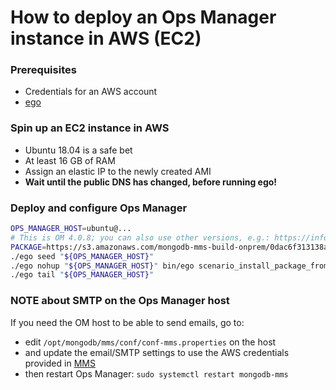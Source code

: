# How to deploy an Ops Manager instance in AWS (EC2)

### Prerequisites

- Credentials for an AWS account
- [ego](https://github.com/10gen/mms/blob/master/scripts/ops_manager/ego)

### Spin up an EC2 instance in AWS
- Ubuntu 18.04 is a safe bet
- At least 16 GB of RAM
- Assign an elastic IP to the newly created AMI
- **Wait until the public DNS has changed, before running ego!**

### Deploy and configure Ops Manager

```bash
OPS_MANAGER_HOST=ubuntu@...
# This is OM 4.0.8; you can also use other versions, e.g.: https://info-mongodb-com.s3.amazonaws.com/com-download-center/ops_manager_latest.json
PACKAGE=https://s3.amazonaws.com/mongodb-mms-build-onprem/0dac6f313138aed7a06bcfd53e792b676c5b139d/mongodb-mms_4.0.8.50386.20190206T1708Z-1_x86_64.deb
./ego seed "${OPS_MANAGER_HOST}"
./ego nohup "${OPS_MANAGER_HOST}" bin/ego scenario_install_package_from_link "${PACKAGE}" "http://${OPS_MANAGER_HOST#*@}:9080"
./ego tail "${OPS_MANAGER_HOST}"
```

### NOTE about SMTP on the Ops Manager host

If you need the OM host to be able to send emails, go to:
- edit `/opt/mongodb/mms/conf/conf-mms.properties` on the host
- and update the email/SMTP settings to use the AWS credentials provided in [MMS](https://github.com/10gen/mms/blob/master/server/conf/conf-hosted-mms-e2e.properties#L15)
- then restart Ops Manager: `sudo systemctl restart mongodb-mms`
